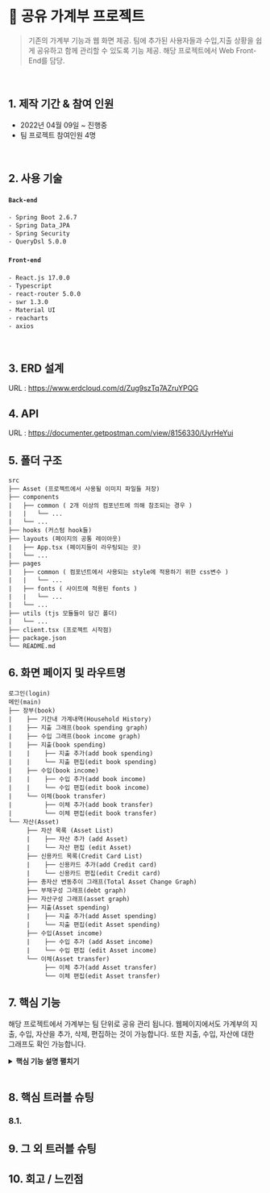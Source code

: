 # :pushpin: 공유 가계부 프로젝트
> 기존의 가계부 기능과 웹 화면 제공.
> 팀에 추가된 사용자들과 수입,지출 상황을 쉽게 공유하고 함께 관리할 수 있도록 기능 제공.
> 해당 프로젝트에서 Web Front-End를 담당.
</br>

## 1. 제작 기간 & 참여 인원
- 2022년 04월 09일 ~ 진행중
- 팀 프로젝트 참여인원 4명

</br>

## 2. 사용 기술
#### `Back-end`
    - Spring Boot 2.6.7
    - Spring Data_JPA
    - Spring Security
    - QueryDsl 5.0.0

#### `Front-end`
    - React.js 17.0.0
    - Typescript
    - react-router 5.0.0
    - swr 1.3.0
    - Material UI
    - reacharts
    - axios

</br>

## 3. ERD 설계
URL : https://www.erdcloud.com/d/Zug9szTq7AZruYPQG

## 4. API
URL : https://documenter.getpostman.com/view/8156330/UyrHeYui

## 5. 폴더 구조
```text
src
├── Asset (프로젝트에서 사용될 이미지 파일들 저장)
├── components
|   ├── common ( 2개 이상의 컴포넌트에 의해 참조되는 경우 )
|   |   └── ...
|   └── ... 
├── hooks (커스텀 hook들)
├── layouts (페이지의 공통 레이아웃)
|   ├── App.tsx (페이지들이 라우팅되는 곳)
|   └── ...
├── pages
|   ├── common ( 컴포넌트에서 사용되는 style에 적용하기 위한 css변수 )
|   |   └── ...
|   ├── fonts ( 사이트에 적용된 fonts )
|   |   └── ...
|   └── ...
├── utils (tjs 모듈들이 담긴 폴더)
|   └── ...
├── client.tsx (프로젝트 시작점)
├── package.json
└── README.md
```

## 6. 화면 페이지 및 라우트명
```text
로그인(login)
메인(main)
├── 장부(book)
|    ├── 기간내 가계내역(Household History)
|    ├── 지출 그래프(book spending graph)
|    ├── 수입 그래프(book income graph)
|    ├── 지출(book spending)
|    |    ├── 지출 추가(add book spending)
|    |    └── 지출 편집(edit book spending)
|    ├── 수입(book income)
|    |    ├── 수입 추가(add book income)
|    |    └── 수입 편집(edit book income)
|    └── 이체(book transfer)
|         ├── 이체 추가(add book transfer)
|         └── 이체 편집(edit book transfer)
└── 자산(Asset)
     ├── 자산 목록 (Asset List)
     |    ├── 자산 추가 (add Asset)
     |    └── 자산 편집 (edit Asset)
     ├── 신용카드 목록(Credit Card List)
     |    ├── 신용카드 추가(add Credit card)
     |    └── 신용카드 편집(edit Credit card)
     ├── 총자산 변동추이 그래프(Total Asset Change Graph)
     ├── 부채구성 그래프(debt graph)
     ├── 자산구성 그래프(asset graph)
     ├── 지출(Asset spending)
     |    ├── 지출 추가(add Asset spending)    
     |    └── 지출 편집(edit Asset spending)
     ├── 수입(Asset income)
     |    ├── 수입 추가 (add Asset income)
     |    └── 수입 편집 (edit Asset income)
     └── 이체(Asset transfer)
          ├── 이체 추가(add Asset transfer)
          └── 이체 편집(edit Asset transfer)
```

## 7. 핵심 기능
해당 프로젝트에서 가계부는 팀 단위로 공유 관리 됩니다.
웹페이지에서도 가계부의 지출, 수입, 자산을 추가, 삭제, 편집하는 것이 가능합니다.
또한 지출, 수입, 자산에 대한 그래프도 확인 가능합니다.

<details>
<summary><b>핵심 기능 설명 펼치기</b></summary>
<div markdown="1">

### 7.1. 가계부 공유 기능
사용자는 언제나 하나 이상의 팀에 소속되어 있고 팀은 1명 이상의 인원을 보유하도록 DB를 설계하였습니다. 
![team user](/00%20%EA%B4%80%EB%A0%A8%20%EC%9D%B4%EB%AF%B8%EC%A7%80/team%2Cuser%20ERD.png)

웹페이에서도 선택한 Team의 가계부를 출력하도록 되어 있습니다.

### 7.2. 웹 페이지 지원
앱에서 입력된 내용은 서버의 DB에 저장되므로 웹 페이지에서도 가계부의 내용을 확인, 편집 가능합니다.


-**그래프 출력** 
    - Rechars 라이브러리를 사용하여 그래프를 출력합니다.

-**Redux 대신 swr사용** :pushpin: [코드 확인]()
    - Redux대신 비동기에 더 적합한 swr을 이용하였습니다.


</div>
</details>

</br>

## 8. 핵심 트러블 슈팅
### 8.1. 



## 9. 그 외 트러블 슈팅

## 10. 회고 / 느낀점



